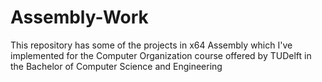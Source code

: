 # Assembly-Work
This repository has some of the projects in x64 Assembly which I've implemented for the Computer Organization course offered by TUDelft in the Bachelor of Computer Science and Engineering
